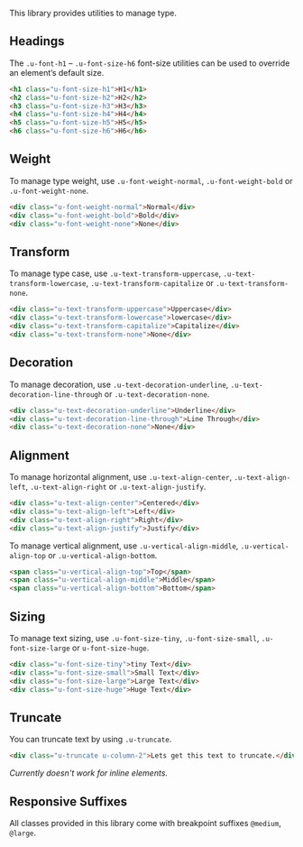<p class="u-text-emphasize">This library provides utilities to manage type.</p>

## Headings

The `.u-font-h1` – `.u-font-size-h6` font-size utilities can be used to override an element’s default size.

```html
<h1 class="u-font-size-h1">H1</h1>
<h2 class="u-font-size-h2">H2</h2>
<h3 class="u-font-size-h3">H3</h3>
<h4 class="u-font-size-h4">H4</h4>
<h5 class="u-font-size-h5">H5</h5>
<h6 class="u-font-size-h6">H6</h6>
```

## Weight

To manage type weight, use `.u-font-weight-normal`, `.u-font-weight-bold` or `.u-font-weight-none`.

```html
<div class="u-font-weight-normal">Normal</div>
<div class="u-font-weight-bold">Bold</div>
<div class="u-font-weight-none">None</div>
```

## Transform

To manage type case, use `.u-text-transform-uppercase`, `.u-text-transform-lowercase`, `.u-text-transform-capitalize` or `.u-text-transform-none`.

```html
<div class="u-text-transform-uppercase">Uppercase</div>  
<div class="u-text-transform-lowercase">lowercase</div>
<div class="u-text-transform-capitalize">Capitalize</div>
<div class="u-text-transform-none">None</div>
```

## Decoration

To manage decoration, use `.u-text-decoration-underline`, `.u-text-decoration-line-through` or `.u-text-decoration-none`.

```html
<div class="u-text-decoration-underline">Underline</div>
<div class="u-text-decoration-line-through">Line Through</div>
<div class="u-text-decoration-none">None</div>
```

## Alignment

To manage horizontal alignment, use `.u-text-align-center`, `.u-text-align-left`, `.u-text-align-right` or `.u-text-align-justify`.

```html
<div class="u-text-align-center">Centered</div>
<div class="u-text-align-left">Left</div>
<div class="u-text-align-right">Right</div>
<div class="u-text-align-justify">Justify</div>
```

To manage vertical alignment, use `.u-vertical-align-middle`, `.u-vertical-align-top` or `.u-vertical-align-bottom`.

```html
<span class="u-vertical-align-top">Top</span>
<span class="u-vertical-align-middle">Middle</span>
<span class="u-vertical-align-bottom">Bottom</span>
```

## Sizing

To manage text sizing, use `.u-font-size-tiny`, `.u-font-size-small`, `.u-font-size-large` or `u-font-size-huge`.

```html
<div class="u-font-size-tiny">tiny Text</div>  
<div class="u-font-size-small">Small Text</div>  
<div class="u-font-size-large">Large Text</div>  
<div class="u-font-size-huge">Huge Text</div>  
```

## Truncate

You can truncate text by using `.u-truncate`.

```html
<div class="u-truncate u-column-2">Lets get this text to truncate.</div>
```

*Currently doesn't work for inline elements.*


## Responsive Suffixes

All classes provided in this library come with breakpoint suffixes `@medium`, `@large`.